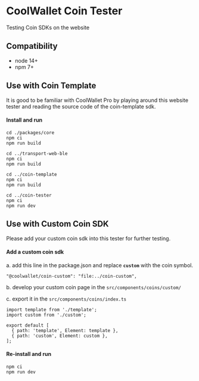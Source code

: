 # CoolWallet Coin Tester

Testing Coin SDKs on the website

## Compatibility

- node 14+
- npm 7+

## Use with Coin Template

It is good to be familiar with CoolWallet Pro by playing around this website tester and reading the source code of the coin-template sdk.

#### Install and run

```shell
cd ./packages/core
npm ci
npm run build

cd ../transport-web-ble
npm ci
npm run build

cd ../coin-template
npm ci
npm run build

cd ../coin-tester
npm ci
npm run dev
```

## Use with Custom Coin SDK

Please add your custom coin sdk into this tester for further testing.

#### Add a custom coin sdk

a. add this line in the package.json and replace **`custom`** with the coin symbol.

```shell
"@coolwallet/coin-custom": "file:../coin-custom",
```

b. develop your custom coin page in the `src/components/coins/custom/`

c. export it in the `src/components/coins/index.ts`

```shell
import template from './template';
import custom from './custom';

export default [
  { path: 'template', Element: template },
  { path: 'custom', Element: custom },
];
```

#### Re-install and run

```shell
npm ci
npm run dev
```

